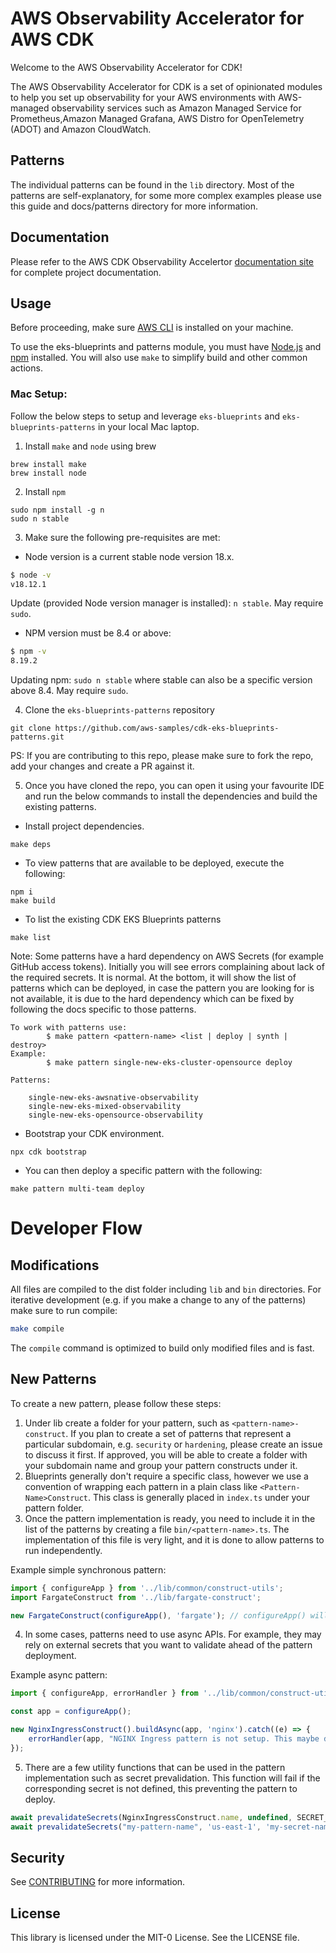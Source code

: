 # AWS Observability Accelerator for AWS CDK

Welcome to the AWS Observability Accelerator for CDK!

The AWS Observability Accelerator for CDK is a set of opinionated modules
to help you set up observability for your AWS environments with AWS-managed observability services such as Amazon Managed Service for Prometheus,Amazon Managed Grafana, AWS Distro for OpenTelemetry (ADOT) and Amazon CloudWatch.

## Patterns

The individual patterns can be found in the `lib` directory.  Most of the patterns are self-explanatory, for some more complex examples please use this guide and docs/patterns directory for more information.

## Documentation

Please refer to the AWS CDK Observability Accelertor [documentation site](tbd) for complete project documentation.

## Usage
Before proceeding, make sure [AWS CLI](https://docs.aws.amazon.com/cli/latest/userguide/getting-started-install.html) is installed on your machine.

To use the eks-blueprints and patterns module, you must have [Node.js](https://nodejs.org/en/) and [npm](https://docs.npmjs.com/downloading-and-installing-node-js-and-npm) installed. You will also use `make` to simplify build and other common actions. 

### Mac Setup:

Follow the below steps to setup and leverage `eks-blueprints` and `eks-blueprints-patterns` in your local Mac laptop.

1. Install `make` and `node` using brew

```
brew install make
brew install node
```

2. Install `npm`

```
sudo npm install -g n
sudo n stable
```

3. Make sure the following pre-requisites are met:

- Node version is a current stable node version 18.x.

```bash
$ node -v
v18.12.1
```

Update (provided Node version manager is installed): `n stable`. May require `sudo`.

-  NPM version must be 8.4 or above:

```bash
$ npm -v
8.19.2
```

Updating npm: `sudo n stable` where stable can also be a specific version above 8.4. May require `sudo`.

4. Clone the `eks-blueprints-patterns` repository

```
git clone https://github.com/aws-samples/cdk-eks-blueprints-patterns.git
``` 

PS: If you are contributing to this repo, please make sure to fork the repo, add your changes and create a PR against it.

5. Once you have cloned the repo, you can open it using your favourite IDE and run the below commands to install the dependencies and build the existing patterns.

- Install project dependencies.

```
make deps
```

- To view patterns that are available to be deployed, execute the following:

```
npm i
make build
```

- To list the existing CDK EKS Blueprints patterns

```
make list
```

Note: Some patterns have a hard dependency on AWS Secrets (for example GitHub access tokens). Initially you will see errors complaining about lack of the required secrets. It is normal. At the bottom, it will show the list of patterns which can be deployed, in case the pattern you are looking for is not available, it is due to the hard dependency which can be fixed by following the docs specific to those patterns.

```
To work with patterns use: 
        $ make pattern <pattern-name> <list | deploy | synth | destroy>
Example:
        $ make pattern single-new-eks-cluster-opensource deploy

Patterns:

	single-new-eks-awsnative-observability
	single-new-eks-mixed-observability
	single-new-eks-opensource-observability
```

- Bootstrap your CDK environment.

```
npx cdk bootstrap
```

- You can then deploy a specific pattern with the following:

```
make pattern multi-team deploy
```

# Developer Flow

## Modifications

All files are compiled to the dist folder including `lib` and `bin` directories. For iterative development (e.g. if you make a change to any of the patterns) make sure to run compile:

```bash
make compile
```

The `compile` command is optimized to build only modified files and is fast. 

## New Patterns

To create a new pattern, please follow these steps:

1. Under lib create a folder for your pattern, such as `<pattern-name>-construct`. If you plan to create a set of patterns that represent a particular subdomain, e.g. `security` or `hardening`, please create an issue to discuss it first. If approved, you will be able to create a folder with your subdomain name and group your pattern constructs under it. 
2. Blueprints generally don't require a specific class, however we use a convention of wrapping each pattern in a plain class like `<Pattern-Name>Construct`. This class is generally placed in `index.ts` under your pattern folder. 
3. Once the pattern implementation is ready, you need to include it in the list of the patterns by creating a file `bin/<pattern-name>.ts`. The implementation of this file is very light, and it is done to allow patterns to run independently.

Example simple synchronous pattern:
```typescript
import { configureApp } from '../lib/common/construct-utils';
import FargateConstruct from '../lib/fargate-construct';

new FargateConstruct(configureApp(), 'fargate'); // configureApp() will create app and configure loggers and perform other prep steps
```

4. In some cases, patterns need to use async APIs. For example, they may rely on external secrets that you want to validate ahead of the pattern deployment. 

Example async pattern:

```typescript
import { configureApp, errorHandler } from '../lib/common/construct-utils';

const app = configureApp();

new NginxIngressConstruct().buildAsync(app, 'nginx').catch((e) => {
    errorHandler(app, "NGINX Ingress pattern is not setup. This maybe due to missing secrets for ArgoCD admin pwd.", e);
});
```

5. There are a few utility functions that can be used in the pattern implementation such as secret prevalidation. This function will fail if the corresponding secret is not defined, this preventing the pattern to deploy. 

```typescript
await prevalidateSecrets(NginxIngressConstruct.name, undefined, SECRET_ARGO_ADMIN_PWD); 
await prevalidateSecrets("my-pattern-name", 'us-east-1', 'my-secret-name'); // 
```

## Security

See [CONTRIBUTING](CONTRIBUTING.md#security-issue-notifications) for more information.

## License

This library is licensed under the MIT-0 License. See the LICENSE file.
